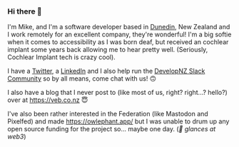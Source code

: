 ### Hi there 👋

<!--
**veb/veb** is a ✨ _special_ ✨ repository because its `README.md` (this file) appears on your GitHub profile.

Here are some ideas to get you started:

- 🔭 I’m currently working on ...
- 🌱 I’m currently learning ...
- 👯 I’m looking to collaborate on ...
- 🤔 I’m looking for help with ...
- 💬 Ask me about ...
- 📫 How to reach me: ...
- 😄 Pronouns: ...
- ⚡ Fun fact: ...
-->

I'm Mike, and I'm a software developer based in [Dunedin](https://en.wikipedia.org/wiki/Dunedin), New Zealand and I work remotely for an excellent company, they're wonderful! I'm a big softie when it comes to accessibility as I was born deaf, but received an cochlear implant some years back allowing me to hear pretty well. (Seriously, Cochlear Implant tech is crazy cool).

I have a [Twitter](https://twitter.com/vebbed), a [LinkedIn](https://www.linkedin.com/in/vebbed/) and I also help run the [DevelopNZ Slack Community](https://dev.elop.nz/) so by all means, come chat with us! 🙃

I also have a blog that I never post to (like most of us, right? right...? hello?) over at https://veb.co.nz 😇

I've also been rather interested in the Federation (like Mastodon and Pixelfed) and made https://owlephant.app/ but I was unable to drum up any open source funding for the project so... maybe one day. (*👀 glances at web3*)
